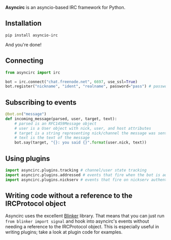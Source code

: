 **Asyncirc** is an asyncio-based IRC framework for Python.

## Installation

```
pip install asyncio-irc
```

And you're done!

## Connecting

```python
from asyncirc import irc

bot = irc.connect("chat.freenode.net", 6697, use_ssl=True)
bot.register("nickname", "ident", "realname", password="pass") # password optional
```

## Subscribing to events

```python
@bot.on("message")
def incoming_message(parsed, user, target, text):
    # parsed is an RFC1459Message object
    # user is a User object with nick, user, and host attributes
    # target is a string representing nick/channel the message was sent to
    # text is the text of the message
    bot.say(target, "{}: you said {}".format(user.nick, text))
```

## Using plugins

```python
import asyncirc.plugins.tracking # channel/user state tracking
import asyncirc.plugins.addressed # events that fire when the bot is addressed
import asyncirc.plugins.nickserv # events that fire on nickserv authentication responses
```

## Writing code without a reference to the IRCProtocol object

Asyncirc uses the excellent [Blinker](https://pythonhosted.org/blinker/) library.
That means that you can just run `from blinker import signal` and hook into
asyncirc's events without needing a reference to the IRCProtocol object. This is
especially useful in writing plugins; take a look at plugin code for examples.
